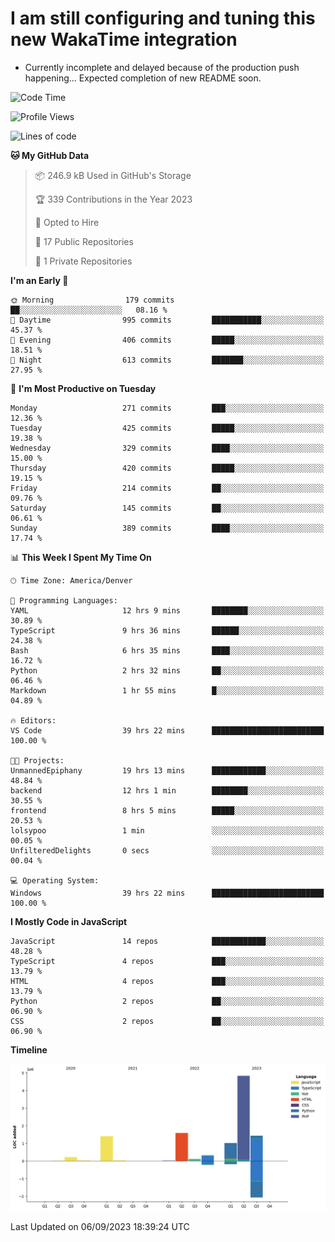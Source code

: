 # I am still configuring and tuning this new WakaTime integration
- Currently incomplete and delayed because of the production push happening... Expected completion of new README soon.
<!--START_SECTION:waka-->
![Code Time](http://img.shields.io/badge/Code%20Time-370%20hrs%2013%20mins-blue)

![Profile Views](http://img.shields.io/badge/Profile%20Views-0-blue)

![Lines of code](https://img.shields.io/badge/From%20Hello%20World%20I%27ve%20Written-10.9%20million%20lines%20of%20code-blue)

**🐱 My GitHub Data** 

> 📦 246.9 kB Used in GitHub's Storage 
 > 
> 🏆 339 Contributions in the Year 2023
 > 
> 💼 Opted to Hire
 > 
> 📜 17 Public Repositories 
 > 
> 🔑 1 Private Repositories 
 > 
**I'm an Early 🐤** 

```text
🌞 Morning                179 commits         ██░░░░░░░░░░░░░░░░░░░░░░░   08.16 % 
🌆 Daytime                995 commits         ███████████░░░░░░░░░░░░░░   45.37 % 
🌃 Evening                406 commits         █████░░░░░░░░░░░░░░░░░░░░   18.51 % 
🌙 Night                  613 commits         ███████░░░░░░░░░░░░░░░░░░   27.95 % 
```
📅 **I'm Most Productive on Tuesday** 

```text
Monday                   271 commits         ███░░░░░░░░░░░░░░░░░░░░░░   12.36 % 
Tuesday                  425 commits         █████░░░░░░░░░░░░░░░░░░░░   19.38 % 
Wednesday                329 commits         ████░░░░░░░░░░░░░░░░░░░░░   15.00 % 
Thursday                 420 commits         █████░░░░░░░░░░░░░░░░░░░░   19.15 % 
Friday                   214 commits         ██░░░░░░░░░░░░░░░░░░░░░░░   09.76 % 
Saturday                 145 commits         ██░░░░░░░░░░░░░░░░░░░░░░░   06.61 % 
Sunday                   389 commits         ████░░░░░░░░░░░░░░░░░░░░░   17.74 % 
```


📊 **This Week I Spent My Time On** 

```text
🕑︎ Time Zone: America/Denver

💬 Programming Languages: 
YAML                     12 hrs 9 mins       ████████░░░░░░░░░░░░░░░░░   30.89 % 
TypeScript               9 hrs 36 mins       ██████░░░░░░░░░░░░░░░░░░░   24.38 % 
Bash                     6 hrs 35 mins       ████░░░░░░░░░░░░░░░░░░░░░   16.72 % 
Python                   2 hrs 32 mins       ██░░░░░░░░░░░░░░░░░░░░░░░   06.46 % 
Markdown                 1 hr 55 mins        █░░░░░░░░░░░░░░░░░░░░░░░░   04.89 % 

🔥 Editors: 
VS Code                  39 hrs 22 mins      █████████████████████████   100.00 % 

🐱‍💻 Projects: 
UnmannedEpiphany         19 hrs 13 mins      ████████████░░░░░░░░░░░░░   48.84 % 
backend                  12 hrs 1 min        ████████░░░░░░░░░░░░░░░░░   30.55 % 
frontend                 8 hrs 5 mins        █████░░░░░░░░░░░░░░░░░░░░   20.53 % 
lolsypoo                 1 min               ░░░░░░░░░░░░░░░░░░░░░░░░░   00.05 % 
UnfilteredDelights       0 secs              ░░░░░░░░░░░░░░░░░░░░░░░░░   00.04 % 

💻 Operating System: 
Windows                  39 hrs 22 mins      █████████████████████████   100.00 % 
```

**I Mostly Code in JavaScript** 

```text
JavaScript               14 repos            ████████████░░░░░░░░░░░░░   48.28 % 
TypeScript               4 repos             ███░░░░░░░░░░░░░░░░░░░░░░   13.79 % 
HTML                     4 repos             ███░░░░░░░░░░░░░░░░░░░░░░   13.79 % 
Python                   2 repos             ██░░░░░░░░░░░░░░░░░░░░░░░   06.90 % 
CSS                      2 repos             ██░░░░░░░░░░░░░░░░░░░░░░░   06.90 % 
```



**Timeline**

![Lines of Code chart](https://raw.githubusercontent.com/certifiedbice/certifiedbice/main/assets/bar_graph.png)


 Last Updated on 06/09/2023 18:39:24 UTC
<!--END_SECTION:waka-->
